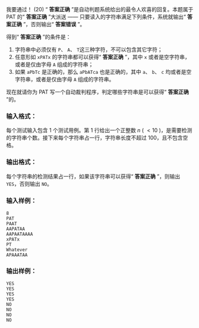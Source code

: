 我要通过！ (20)
“ **答案正确** ”是自动判题系统给出的最令人欢喜的回复。本题属于 PAT 的“ **答案正确** ”大派送 ——
只要读入的字符串满足下列条件，系统就输出“ **答案正确** ”，否则输出“ **答案错误** ”。

得到“ **答案正确** ”的条件是：

  1. 字符串中必须仅有 `P`、 `A`、 `T`这三种字符，不可以包含其它字符；
  2. 任意形如 `xPATx` 的字符串都可以获得“ **答案正确** ”，其中 `x` 或者是空字符串，或者是仅由字母 `A` 组成的字符串；
  3. 如果 `aPbTc` 是正确的，那么 `aPbATca` 也是正确的，其中 `a`、 `b`、 `c` 均或者是空字符串，或者是仅由字母 `A` 组成的字符串。

现在就请你为 PAT 写一个自动裁判程序，判定哪些字符串是可以获得“ **答案正确** ”的。

### 输入格式：

每个测试输入包含 1 个测试用例。第 1 行给出一个正整数 $n$ ( $<10$ )，是需要检测的字符串个数。接下来每个字符串占一行，字符串长度不超过
100，且不包含空格。

### 输出格式：

每个字符串的检测结果占一行，如果该字符串可以获得“ **答案正确** ”，则输出 `YES`，否则输出 `NO`。

### 输入样例：

    
    
    8
    PAT
    PAAT
    AAPATAA
    AAPAATAAAA
    xPATx
    PT
    Whatever
    APAAATAA
    

### 输出样例：

    
    
    YES
    YES
    YES
    YES
    NO
    NO
    NO
    NO
    

